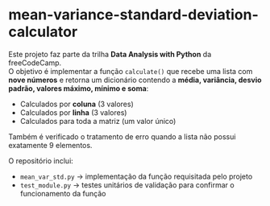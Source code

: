 # mean-variance-standard-deviation-calculator

Este projeto faz parte da trilha **Data Analysis with Python** da freeCodeCamp.  
O objetivo é implementar a função `calculate()` que recebe uma lista com **nove números** e retorna um dicionário contendo a **média, variância, desvio padrão, valores máximo, mínimo e soma**:

- Calculados por **coluna** (3 valores)  
- Calculados por **linha** (3 valores)  
- Calculados para toda a matriz (um valor único)

Também é verificado o tratamento de erro quando a lista não possui exatamente 9 elementos.

O repositório inclui:
- `mean_var_std.py` → implementação da função requisitada pelo projeto
- `test_module.py` → testes unitários de validação para confirmar o funcionamento da função
